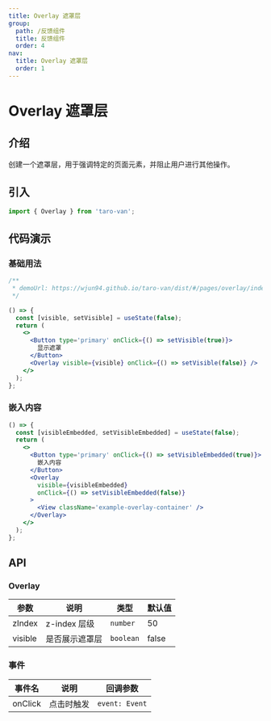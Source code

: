 ```yaml
---
title: Overlay 遮罩层
group:
  path: /反馈组件
  title: 反馈组件
  order: 4
nav:
  title: Overlay 遮罩层
  order: 1
---
```


# Overlay 遮罩层

## 介绍

创建一个遮罩层，用于强调特定的页面元素，并阻止用户进行其他操作。

## 引入

```jsx | pure
import { Overlay } from 'taro-van';
```

## 代码演示

### 基础用法

```jsx | iframe
/**
 * demoUrl: https://wjun94.github.io/taro-van/dist/#/pages/overlay/index
 */

() => {
  const [visible, setVisible] = useState(false);
  return (
    <>
      <Button type='primary' onClick={() => setVisible(true)}>
        显示遮罩
      </Button>
      <Overlay visible={visible} onClick={() => setVisible(false)} />
    </>
  );
};
```

### 嵌入内容

```jsx | pure
() => {
  const [visibleEmbedded, setVisibleEmbedded] = useState(false);
  return (
    <>
      <Button type='primary' onClick={() => setVisibleEmbedded(true)}>
        嵌入内容
      </Button>
      <Overlay
        visible={visibleEmbedded}
        onClick={() => setVisibleEmbedded(false)}
      >
        <View className='example-overlay-container' />
      </Overlay>
    </>
  );
};
```

## API

### Overlay

| 参数    | 说明           | 类型      | 默认值 |
| ------- | -------------- | --------- | ------ |
| zIndex  | z-index 层级   | `number`  | 50     |
| visible | 是否展示遮罩层 | `boolean` | false  |

### 事件

| 事件名  | 说明       | 回调参数       |
| ------- | ---------- | -------------- |
| onClick | 点击时触发 | `event: Event` |
